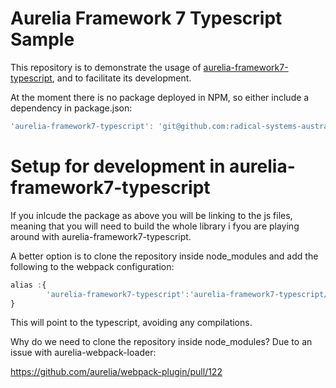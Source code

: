 # Aurelia Framework 7 Typescript Sample #

This repository is to demonstrate the usage of [aurelia-framework7-typescript](https://github.com/radical-systems-australia/aurelia-framework7-typescript), and to facilitate its development.

At the moment there is no package deployed in NPM, so either include a dependency in package.json:
```typescript
'aurelia-framework7-typescript': 'git@github.com:radical-systems-australia/aurelia-framework7-typescript.git'
```

# Setup for development in aurelia-framework7-typescript #

If you inlcude the package as above you will be linking to the js files, meaning that you will need to build the whole library i fyou are playing around with aurelia-framework7-typescript.

A better option is to clone the repository inside node_modules and add the following to the webpack configuration:

```typescript
alias :{ 
        'aurelia-framework7-typescript':'aurelia-framework7-typescript/src/index' 
}
```

This will point to the typescript, avoiding any compilations.

Why do we need to clone the repository inside node_modules? Due to an issue with aurelia-webpack-loader:

https://github.com/aurelia/webpack-plugin/pull/122

